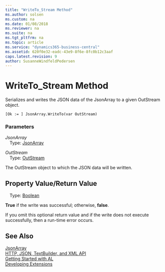 ```yaml
---
title: "WriteTo_Stream Method"
ms.author: solsen
ms.custom: na
ms.date: 01/08/2018
ms.reviewer: na
ms.suite: na
ms.tgt_pltfrm: na
ms.topic: article
ms.service: "dynamics365-business-central"
ms.assetid: 620f0e32-eadc-43e9-8f6e-8fc0b12c3aaf
caps.latest.revision: 9
author: SusanneWindfeldPedersen
---
```


 

# WriteTo_Stream Method
Serializes and writes the JSON data of the JsonArray to a given OutStream object.

```
[Ok := ] JsonArray.WriteTo(var OutStream)
```

### Parameters
*JsonArray*  
&emsp;Type: [JsonArray](jsonarray-class.md)

*OutStream*  
&emsp;Type: [OutStream](/datatypes/devenv-instream-and-outstream-data-types.md)

The OutStream object to which the JSON data will be written.

## Property Value/Return Value
&emsp;Type: [Boolean](../datatypes/devenv-boolean-data-type.md)

**True** if the write was successful; otherwise, **false**.

If you omit this optional return value and if the write does not execute successfully, then a run-time error occurs.

## See Also
[JsonArray](jsonarray-class.md)  
[HTTP, JSON, TextBuilder, and XML API](../devenv-restapi-overview.md)  
[Getting Started with AL](../devenv-get-started.md)  
[Developing Extensions](../devenv-dev-overview.md)
